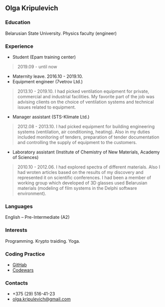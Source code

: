 ## Olga Kripulevich

### Education
Belarusian State University. Physics faculty (engineer)

### Experience
- Student (Epam training center)
> 2019.09 - until now
- Maternity leave. 2016.10 - 2019.10.
- Equipment engineer (7vetrov Ltd.)
> 2013.10 - 2019.10. I had picked ventilation equipment for private, commercial and industrial facilities. My favorite part of the job was advising clients on the choice of ventilation systems and technical issues related to equipment.
- Manager assistant (STS-Klimate Ltd.)
> 2012.08 - 2013.10. I had picked equipment for building engineering systems (ventilation, air conditioning, heating). Also in my duties included monitoring of tenders, preparation of tender documentation and controlling the supply of equipment to the customers.
- Laboratory assistant (Institute of Chemistry of New Materials, Academy of Sciences)
> 2010.10 - 2012.06. I had explored spectra of different materials. Also I had wroten articles based on the results of my discovery and represented it on scientific conferences. I had been a member of working group which developed of 3D glasses used Belarusian materials (modeling of film systems in the Delphi software environment).

### Languages
English – Pre-Intermediate (A2)

### Interests
Programming. Krypto traiding. Yoga.

### Coding Practice

- [GitHab](https://github.com/OlgaSheva)
- [Codewars](https://www.codewars.com/users/OlgaSheva)

### Contacts
- +375 (29) 516-41-23
- olga.kripulevich@gmail.com
